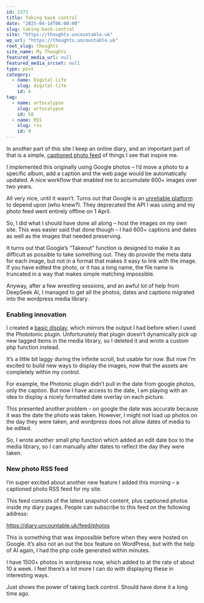 ```yaml
---
id: 2372
title: Taking back control
date: "2025-04-14T06:00:00"
slug: taking-back-control
site: "https://thoughts.uncountable.uk"
wp_url: "https://thoughts.uncountable.uk"
root_slug: thoughts
site_name: My Thoughts
featured_media_url: null
featured_media_srcset: null
type: post
category:
  - name: Digital Life
    slug: digital-life
    id: 6
tag:
  - name: artocalypse
    slug: artocalypse
    id: 58
  - name: RSS
    slug: rss
    id: 9
---
```



<p>In another part of this site I keep an online diary, and an important part of that is a simple, <a href="https://diary.uncountable.uk/snapshots/">captioned photo feed</a> of things I see that inspire me. </p>



<p>I implemented this originally using Google photos &#8211; I&#8217;d move a photo to a specific album, add a caption and the web page would be automatically updated.  A nice workflow that enabled me to accumulate 600+ images over two years.</p>



<p>All very nice, until it wasn&#8217;t.  Turns out that Google is an <a href="https://thoughts.uncountable.uk/unreliable-platforms/" data-type="post" data-id="2136">unreliable platform</a> to depend upon (who knew?).  They deprecated the API I was using and my photo feed went entirely offline on 1 April.</p>



<p>So, I did what I should have done all along &#8211; host the images on my own site.  This was easier said that done though &#8211; I had 600+ captions and dates as well as the images that needed preserving.</p>



<p>It turns out that Google&#8217;s &#8220;Takeout&#8221; function is designed to make it as difficult as possible to take something out.  They do provide the meta data for each image, but not in a format that makes it easy to link with the image.  If you have edited the photo, or it has a long name, the file name is truncated in a way that makes simple matching impossible.</p>



<p>Anyway, after a few wrestling sessions, and an awful lot of help from DeepSeek AI, I managed to get all the photos, dates and captions migrated into the wordpress media library.</p>



<h3 class="wp-block-heading">Enabling innovation</h3>



<p>I created a <a href="https://diary.uncountable.uk/snapshots/">basic display</a>, which mirrors the output I had before when I used the Phototonic plugin.  Unfortunately that plugin doesn&#8217;t dynamically pick up new tagged items in the media library, so I deleted it and wrote a custom php function instead.</p>



<p>It&#8217;s a little bit laggy during the infinite scroll, but usable for now. But now I&#8217;m excited to build new ways to display the images, now that the assets are completely within my control.</p>



<p>For example, the Photonic plugin didn&#8217;t pull in the date from google photos, only the caption.  But now I have access to the date, I am playing with an idea to display a nicely formatted date overlay on each picture.</p>



<p>This presented another problem &#8211; on google the date was accurate because it was the date the photo was taken.  However, I might not load up photos on the day they were taken, and wordpress does not allow dates of media to be edited.</p>



<p>So, I wrote another small php function which added an edit date box to the media library, so I can manually alter dates to reflect the day they were taken.</p>



<h3 class="wp-block-heading">New photo RSS feed</h3>



<p>I&#8217;m super excited about another new feature I added this morning &#8211; a captioned photo RSS feed for my site.  </p>



<p>This feed consists of the latest snapshot content, plus captioned photos inside my diary pages.  People can subscribe to this feed on the following address:</p>



<p><a href="https://diary.uncountable.uk/feed/photos">https://diary.uncountable.uk/feed/photos</a></p>



<p>This is something that was impossible before when they were hosted on Google.  It&#8217;s also not an out the box feature on WordPress, but with the help of AI again, I had the php code generated within minutes.</p>



<p>I have 1500+ photos in wordpress now, which added to at the rate of about 10 a week.  I feel there&#8217;s a lot more I can do with displaying these in interesting ways.</p>



<p>Just shows the power of taking back control.  Should have done it a long time ago.</p>
